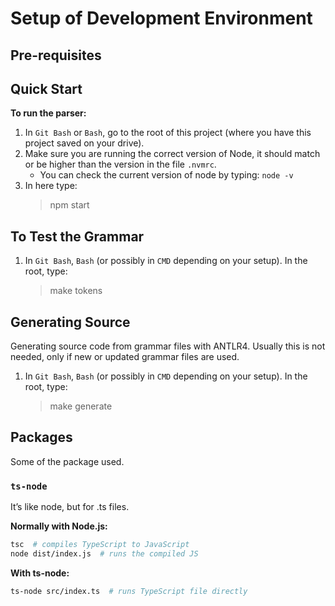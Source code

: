 # Setup of Development Environment

## Pre-requisites

## Quick Start

**To run the parser:**

1. In `Git Bash` or `Bash`, go to the root of this project (where you have this project saved on your drive).
2. Make sure you are running the correct version of Node, it should match or be higher than the version in the file `.nvmrc`.
    - You can check the current version of node by typing: `node -v`
3. In here type:
    > npm start

## To Test the Grammar

1. In `Git Bash`, `Bash` (or possibly in `CMD` depending on your setup). In the root, type:
    > make tokens

## Generating Source

Generating source code from grammar files with ANTLR4. Usually this is not needed, only if new or updated grammar files are used.

1. In `Git Bash`, `Bash` (or possibly in `CMD` depending on your setup). In the root, type:
    > make generate

## Packages

Some of the package used.

### `ts-node`

It’s like node, but for .ts files.

**Normally with Node.js:**
```bash
tsc  # compiles TypeScript to JavaScript
node dist/index.js  # runs the compiled JS
```

**With ts-node:**
```bash
ts-node src/index.ts  # runs TypeScript file directly
```
